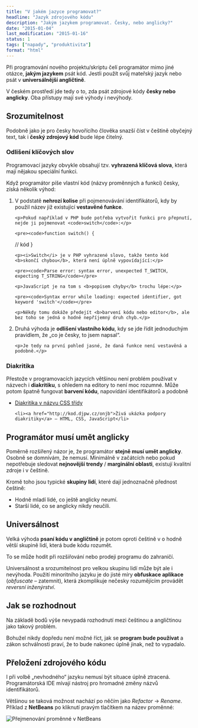 ```yaml
---
title: "V jakém jazyce programovat?"
headline: "Jazyk zdrojového kódu"
description: "Jakým jazykem programovat. Česky, nebo anglicky?"
date: "2015-01-04"
last_modification: "2015-01-16"
status: 1
tags: ["napady", "produktivita"]
format: "html"
---
```


<p>Při programování nového projektu/skriptu čelí programátor mimo jiné otázce, <b>jakým jazykem</b> psát kód. Jestli použít svůj mateřský jazyk nebo psát v <b>universálnější angličtině</b>.</p>

<p>V českém prostředí jde tedy o to, zda psát zdrojové kódy <b>česky nebo anglicky</b>. Oba přístupy mají své výhody i nevýhody.</p>


<h2 id="srozumitelnost">Srozumitelnost</h2>

<p>Podobně jako je pro česky hovořícího člověka snazší číst v češtině obyčejný text, tak i <b>český zdrojový kód</b> bude lépe čitelný.</p>



<h3 id="klicova-slova">Odlišení klíčových slov</h3>

<p>Programovací jazyky obvykle obsahují tzv. <b>vyhrazená klíčová slova</b>, která mají nějakou speciální funkci.</p>

<p>Když programátor píše vlastní kód (názvy proměnných a funkcí) česky, získá několik výhod:</p>

<ol>
  <li>
    <p>V podstatě <b>nehrozí kolise</b> při pojmenovávání identifikátorů, kdy by použil název již existující <b>vestavěné funkce</b>.</p>
    
    <p>Pokud například v PHP bude potřeba vytvořit funkci pro přepnutí, nejde ji pojmenovat <code>switch</code>:</p>
    
    <pre><code>function switch() {
  // kód
}</code></pre>
    
    <p><i>Switch</i> je v PHP vyhrazené slovo, takže tento kód <b>skončí chybou</b>, která není úplně vypovídající:</p>
    
    <pre><code>Parse error: syntax error, unexpected T_SWITCH, expecting T_STRING</code></pre>
    
    <p>JavaScript je na tom s <b>popisem chyby</b> trochu lépe:</p>
    
    <pre><code>Syntax error while loading: expected identifier, got keyword 'switch'</code></pre>
    
    <p>Někdy tomu dokáže předejít <b>barvení kódu nebo editor</b>, ale bez toho se jedná o hodně nepříjemný druh chyb.</p>
  </li>
  
  
  <li>
    <p>Druhá výhoda je <b>odlišení vlastního kódu</b>, kdy se jde řídit jednoduchým pravidlem, že „co je česky, to jsem napsal“.</p>
    
    <p>Je tedy na první pohled jasné, že daná funkce není vestavěná a podobně.</p>
  </li>
</ol>


<h3 id="diakritika">Diakritika</h3>

<p>Přestože v programovacích jazycích většinou není problém používat v názvech i <b>diakritiku</b>, s ohledem na editory to není moc rozumné. Může potom špatně fungovat <b>barvení kódu</b>, napovídání identifikátorů a podobně</p>

<div class="internal-content">
  <ul>
    <li><a href="/zvlastni-znaky-class">Diakritika v názvu CSS třídy</a></li>
    
    <li><a href="http://kod.djpw.cz/onjb">Živá ukázka podpory diakritiky</a> – HTML, CSS, JavaScript</li>
  </ul>
</div>

<h2 id="musi-umet">Programátor musí umět anglicky</h2>

<p>Poměrně rozšířený názor je, že programátor <b>stejně musí umět anglicky</b>. Osobně se domnívám, že nemusí. Minimálně v začátcích nebo pokud nepotřebuje sledovat <b>nejnovější trendy</b> / <b>marginální oblasti</b>, existují kvalitní zdroje i v češtině.</p>

<p>Kromě toho jsou typické <b>skupiny lidí</b>, které dají jednoznačně přednost češtině:</p>

<ul>
  <li>Hodně mladí lidé, co ještě anglicky neumí.</li>
  
  <li>Starší lidé, co se anglicky nikdy neučili.</li>
</ul>



<h2 id="universalnost">Universálnost</h2>

<p>Velká výhoda <b>psaní kódu v angličtině</b> je potom oproti češtině v o hodně větší skupině lidí, která bude kódu rozumět.</p>

<p>To se může hodit při rozšiřování nebo prodeji programu do zahraničí.</p>

<p>Universálnost a srozumitelnost pro velkou skupinu lidí může být ale i nevýhoda. Použití minoritního jazyku je do jisté míry <b>obfuskace aplikace</b> (<i>obfuscate</i> – zatemnit), která zkomplikuje nečesky rozumějícím provádět <i>reversní inženýrství</i>.</p>





<h2 id="rozhodovani">Jak se rozhodnout</h2>

<p>Na základě bodů výše nevypadá rozhodnutí mezi češtinou a angličtinou jako takový problém.</p>

<p>Bohužel nikdy dopředu není možné říct, jak se <b>program bude používat</b> a zákon schválnosti praví, že to bude nakonec úplně jinak, než to vypadalo.</p>





<h2 id="preklad">Přeložení zdrojového kódu</h2>

<p>I při volbě „nevhodného“ jazyku nemusí být situace úplně ztracená. Programátorská IDE mívají nástroj pro hromadné změny názvů identifikátorů.</p>

<p>Většinou se taková možnost nachází po něčím jako <i>Refactor</i> → <i>Rename</i>. Příklad z <b>NetBeans</b> po kliknutí pravým tlačítkem na název proměnné:</p>

<p><img src="/files/jazyk-kodu/prejmenovani.png" alt="Přejmenování proměnné v NetBeans" class="border"></p>








